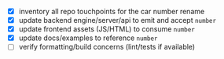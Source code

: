- [x] inventory all repo touchpoints for the car number rename
- [x] update backend engine/server/api to emit and accept `number`
- [x] update frontend assets (JS/HTML) to consume `number`
- [x] update docs/examples to reference `number`
- [ ] verify formatting/build concerns (lint/tests if available)
